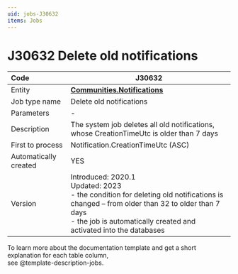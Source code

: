 ```yaml
---
uid: jobs-J30632
items: Jobs
---
```


# J30632 Deletе old notifications

| Code                  | J30632                                                       |
| :-------------------- | ------------------------------------------------------------ |
| Entity                | **[Communities.Notifications](https://docs.erp.net/model/entities/Communities.Notifications.html)**                              |
| Job type name         | Deletе old notifications                                     |
| Parameters            | -                                                            |
| Description           | The system job deletes all old notifications, whose CreationTimeUtc is older than 7 days |
| First to process      | Notification.CreationTimeUtc (ASC)                           |
| Automatically created | YES                                                          |
| Version               | Introduced: 2020.1<br> Updated: 2023 <br> \- the condition for deleting old notifications is changed – from older than 32 to older than 7 days <br> \- the job is automatically created and activated into the databases|

To learn more about the documentation template and get a short explanation for each table column, <br> see @template-description-jobs.
